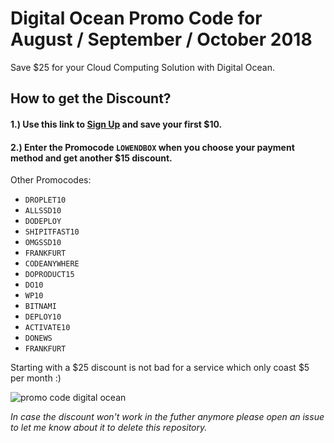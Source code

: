 # Digital Ocean Promo Code for August / September / October 2018

Save $25 for your Cloud Computing Solution with Digital Ocean.

## How to get the Discount?  

####  1.) Use this link to [Sign Up](https://m.do.co/c/25b74399d9b5) and save your first $10.

#### 2.) Enter the Promocode `LOWENDBOX` when you choose your payment method and get another $15 discount.

Other Promocodes:

- `DROPLET10`
- `ALLSSD10`
- `DODEPLOY`
- `SHIPITFAST10`
- `OMGSSD10`
- `FRANKFURT`
- `CODEANYWHERE`
- `DOPRODUCT15`
- `DO10`
- `WP10`
- `BITNAMI`
- `DEPLOY10`
- `ACTIVATE10`
- `DONEWS`
- `FRANKFURT`

Starting with a $25 discount is not bad for a service which only coast $5 per month :)
  
![promo code digital ocean](https://media.giphy.com/media/obQ0Q8dav3L5S/giphy.gif)

*In case the discount won't work in the futher anymore please open an issue to let me know about it to delete this repository.*

